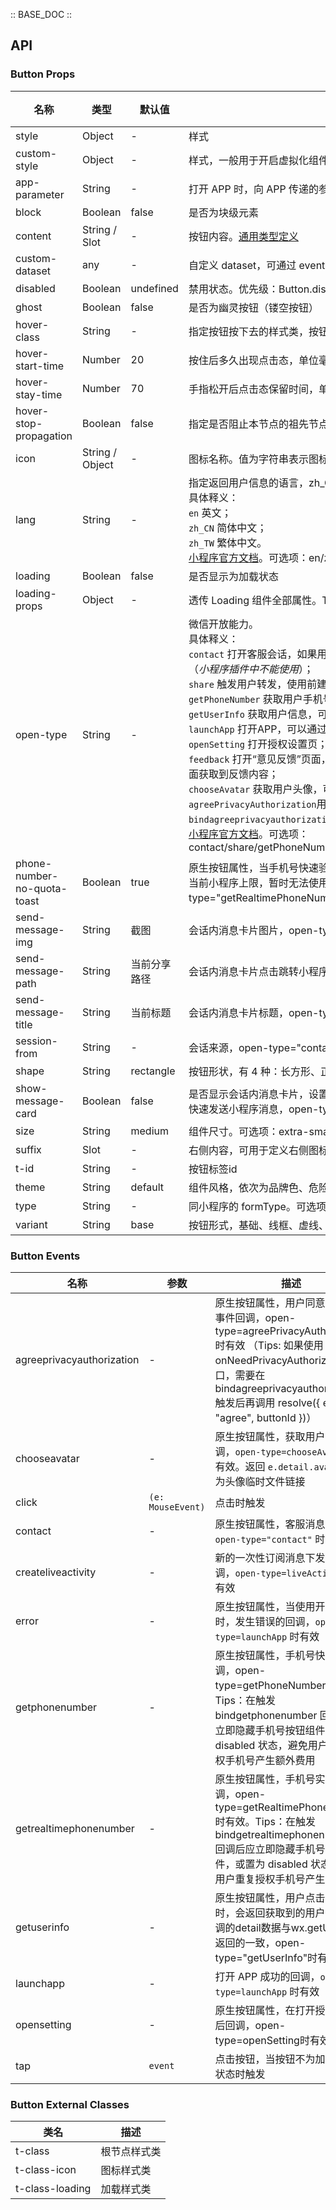 :: BASE_DOC ::

## API

### Button Props

名称 | 类型 | 默认值 | 描述 | 必传
-- | -- | -- | -- | --
style | Object | - | 样式 | N
custom-style | Object | - | 样式，一般用于开启虚拟化组件节点场景 | N
app-parameter | String | - | 打开 APP 时，向 APP 传递的参数，open-type=launchApp时有效 | N
block | Boolean | false | 是否为块级元素 | N
content | String / Slot | - | 按钮内容。[通用类型定义](https://github.com/Tencent/tdesign-miniprogram/blob/develop/src/common/common.ts) | N
custom-dataset | any | - | 自定义 dataset，可通过 event.currentTarget.dataset.custom 获取 | N
disabled | Boolean | undefined | 禁用状态。优先级：Button.disabled > Form.disabled | N
ghost | Boolean | false | 是否为幽灵按钮（镂空按钮） | N
hover-class | String | - | 指定按钮按下去的样式类，按钮不为加载或禁用状态时有效。当 `hover-class="none"` 时，没有点击态效果 | N
hover-start-time | Number | 20 | 按住后多久出现点击态，单位毫秒 | N
hover-stay-time | Number | 70 | 手指松开后点击态保留时间，单位毫秒 | N
hover-stop-propagation | Boolean | false | 指定是否阻止本节点的祖先节点出现点击态 | N
icon | String / Object | - | 图标名称。值为字符串表示图标名称，值为 `Object` 类型，表示透传至 `icon` | N
lang | String | - | 指定返回用户信息的语言，zh_CN 简体中文，zh_TW 繁体中文，en 英文。。<br />具体释义：<br />`en` 英文；<br />`zh_CN` 简体中文；<br />`zh_TW` 繁体中文。<br />[小程序官方文档](https://developers.weixin.qq.com/miniprogram/dev/component/button.html)。可选项：en/zh_CN/zh_TW | N
loading | Boolean | false | 是否显示为加载状态 | N
loading-props | Object | - | 透传 Loading 组件全部属性。TS 类型：`LoadingProps`，[Loading API Documents](./loading?tab=api)。[详细类型定义](https://github.com/Tencent/tdesign-miniprogram/tree/develop/src/button/type.ts) | N
open-type | String | - | 微信开放能力。<br />具体释义：<br />`contact` 打开客服会话，如果用户在会话中点击消息卡片后返回小程序，可以从 bindcontact 回调中获得具体信息，<a href="https://developers.weixin.qq.com/miniprogram/dev/framework/open-ability/customer-message/customer-message.html">具体说明</a> （*小程序插件中不能使用*）；<br />`share` 触发用户转发，使用前建议先阅读<a href="https://developers.weixin.qq.com/miniprogram/dev/framework/open-ability/share.html#使用指引">使用指引</a>；<br />`getPhoneNumber` 获取用户手机号，可以从 bindgetphonenumber 回调中获取到用户信息，<a href="https://developers.weixin.qq.com/miniprogram/dev/framework/open-ability/getPhoneNumber.html">具体说明</a> （*小程序插件中不能使用*）；<br />`getUserInfo` 获取用户信息，可以从 bindgetuserinfo 回调中获取到用户信息 （*小程序插件中不能使用*）；<br />`launchApp` 打开APP，可以通过 app-parameter 属性设定向 APP 传的参数<a href="https://developers.weixin.qq.com/miniprogram/dev/framework/open-ability/launchApp.html">具体说明</a>；<br />`openSetting` 打开授权设置页；<br />`feedback` 打开“意见反馈”页面，用户可提交反馈内容并上传<a href="https://developers.weixin.qq.com/miniprogram/dev/api/base/debug/wx.getLogManager.html">日志</a>，开发者可以登录<a href="https://mp.weixin.qq.com/">小程序管理后台</a>后进入左侧菜单“客服反馈”页面获取到反馈内容；<br />`chooseAvatar` 获取用户头像，可以从 bindchooseavatar 回调中获取到头像信息；<br />`agreePrivacyAuthorization`用户同意隐私协议按钮。用户点击一次此按钮后，所有隐私接口可以正常调用。可通过`bindagreeprivacyauthorization`监听用户同意隐私协议事件。隐私合规开发指南详情可见《<a href="https://developers.weixin.qq.com/miniprogram/dev/framework/user-privacy/PrivacyAuthorize.html">小程序隐私协议开发指南</a>》。<br />[小程序官方文档](https://developers.weixin.qq.com/miniprogram/dev/component/button.html)。可选项：contact/share/getPhoneNumber/getUserInfo/launchApp/openSetting/feedback/chooseAvatar/agreePrivacyAuthorization | N
phone-number-no-quota-toast | Boolean | true | 原生按钮属性，当手机号快速验证或手机号实时验证额度用尽时，是否对用户展示“申请获取你的手机号，但该功能使用次数已达当前小程序上限，暂时无法使用”的提示，默认展示，open-type="getPhoneNumber" 或 open-type="getRealtimePhoneNumber" 时有效 | N
send-message-img | String | 截图 | 会话内消息卡片图片，open-type="contact"时有效 | N
send-message-path | String | 当前分享路径 | 会话内消息卡片点击跳转小程序路径，open-type="contact"时有效 | N
send-message-title | String | 当前标题 | 会话内消息卡片标题，open-type="contact"时有效 | N
session-from | String | - | 会话来源，open-type="contact"时有效 | N
shape | String | rectangle | 按钮形状，有 4 种：长方形、正方形、圆角长方形、圆形。可选项：rectangle/square/round/circle | N
show-message-card | Boolean | false | 是否显示会话内消息卡片，设置此参数为 true，用户进入客服会话会在右下角显示"可能要发送的小程序"提示，用户点击后可以快速发送小程序消息，open-type="contact"时有效 | N
size | String | medium | 组件尺寸。可选项：extra-small/small/medium/large | N
suffix | Slot | - | 右侧内容，可用于定义右侧图标。[通用类型定义](https://github.com/Tencent/tdesign-miniprogram/blob/develop/src/common/common.ts) | N
t-id | String | - | 按钮标签id | N
theme | String | default | 组件风格，依次为品牌色、危险色。可选项：default/primary/danger/light | N
type | String | - | 同小程序的 formType。可选项：submit/reset | N
variant | String | base | 按钮形式，基础、线框、虚线、文字。可选项：base/outline/dashed/text | N

### Button Events

名称 | 参数 | 描述
-- | -- | --
agreeprivacyauthorization | \- | 原生按钮属性，用户同意隐私协议事件回调，open-type=agreePrivacyAuthorization时有效 （Tips: 如果使用 onNeedPrivacyAuthorization 接口，需要在 bindagreeprivacyauthorization 触发后再调用 resolve({ event: "agree", buttonId })）
chooseavatar | \- | 原生按钮属性，获取用户头像回调，`open-type=chooseAvatar` 时有效。返回 `e.detail.avatarUrl` 为头像临时文件链接
click | `(e: MouseEvent)` | 点击时触发
contact | \- | 原生按钮属性，客服消息回调，`open-type="contact"` 时有效
createliveactivity | \- | 新的一次性订阅消息下发机制回调，`open-type=liveActivity` 时有效
error | \- | 原生按钮属性，当使用开放能力时，发生错误的回调，`open-type=launchApp` 时有效
getphonenumber | \- | 原生按钮属性，手机号快速验证回调，open-type=getPhoneNumber时有效。Tips：在触发 bindgetphonenumber 回调后应立即隐藏手机号按钮组件，或置为 disabled 状态，避免用户重复授权手机号产生额外费用
getrealtimephonenumber | \- | 原生按钮属性，手机号实时验证回调，open-type=getRealtimePhoneNumber 时有效。Tips：在触发 bindgetrealtimephonenumber 回调后应立即隐藏手机号按钮组件，或置为 disabled 状态，避免用户重复授权手机号产生额外费用
getuserinfo | \- | 原生按钮属性，用户点击该按钮时，会返回获取到的用户信息，回调的detail数据与wx.getUserInfo返回的一致，open-type="getUserInfo"时有效
launchapp | \- | 打开 APP 成功的回调，`open-type=launchApp` 时有效
opensetting | \- | 原生按钮属性，在打开授权设置页后回调，open-type=openSetting时有效
tap | `event` | 点击按钮，当按钮不为加载或禁用状态时触发

### Button External Classes

类名 | 描述
-- | --
t-class | 根节点样式类
t-class-icon | 图标样式类
t-class-loading | 加载样式类

